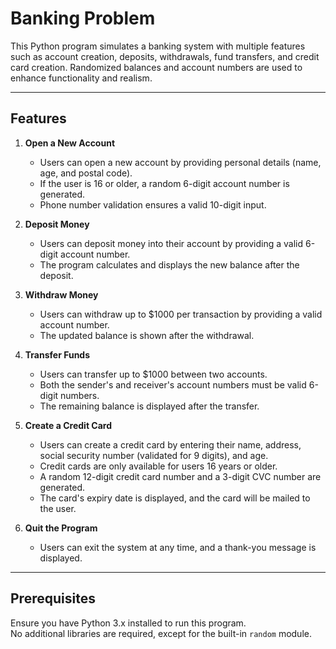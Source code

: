 # Banking Problem

This Python program simulates a banking system with multiple features such as account creation, deposits, withdrawals, fund transfers, and credit card creation. Randomized balances and account numbers are used to enhance functionality and realism. 

---

## Features

1. **Open a New Account**  
   - Users can open a new account by providing personal details (name, age, and postal code).  
   - If the user is 16 or older, a random 6-digit account number is generated.  
   - Phone number validation ensures a valid 10-digit input.

2. **Deposit Money**  
   - Users can deposit money into their account by providing a valid 6-digit account number.  
   - The program calculates and displays the new balance after the deposit.

3. **Withdraw Money**  
   - Users can withdraw up to $1000 per transaction by providing a valid account number.  
   - The updated balance is shown after the withdrawal.  

4. **Transfer Funds**  
   - Users can transfer up to $1000 between two accounts.  
   - Both the sender's and receiver's account numbers must be valid 6-digit numbers.  
   - The remaining balance is displayed after the transfer.  

5. **Create a Credit Card**  
   - Users can create a credit card by entering their name, address, social security number (validated for 9 digits), and age.  
   - Credit cards are only available for users 16 years or older.  
   - A random 12-digit credit card number and a 3-digit CVC number are generated.  
   - The card's expiry date is displayed, and the card will be mailed to the user.  

6. **Quit the Program**  
   - Users can exit the system at any time, and a thank-you message is displayed.

---

## Prerequisites

Ensure you have Python 3.x installed to run this program.  
No additional libraries are required, except for the built-in `random` module.
